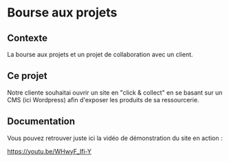 # Bourse aux projets

## Contexte
La bourse aux projets et un projet de collaboration avec un client.

## Ce projet
Notre cliente souhaitai ouvrir un site en "click & collect" en se basant sur un CMS (ici Wordpress) afin d'exposer les produits de sa ressourcerie.

## Documentation
Vous pouvez retrouver juste ici la vidéo de démonstration du site en action :

https://youtu.be/WHwyF_Ifi-Y
